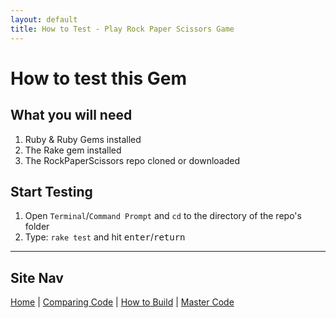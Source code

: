 ```yaml
---
layout: default
title: How to Test - Play Rock Paper Scissors Game
---
```


How to test this Gem
====================

What you will need
------------------

1. Ruby &amp; Ruby Gems installed
2. The Rake gem installed
3. The RockPaperScissors repo cloned or downloaded

## Start Testing

1. Open `Terminal`/`Command Prompt` and `cd` to the directory of the repo's folder
2. Type: `rake test` and hit <kbd>enter</kbd>/<kbd>return</kbd>

-----------

## Site Nav

[Home](./) | [Comparing Code](Comparing_Code) | [How to Build](How_to_Build) | [Master Code](Code)
